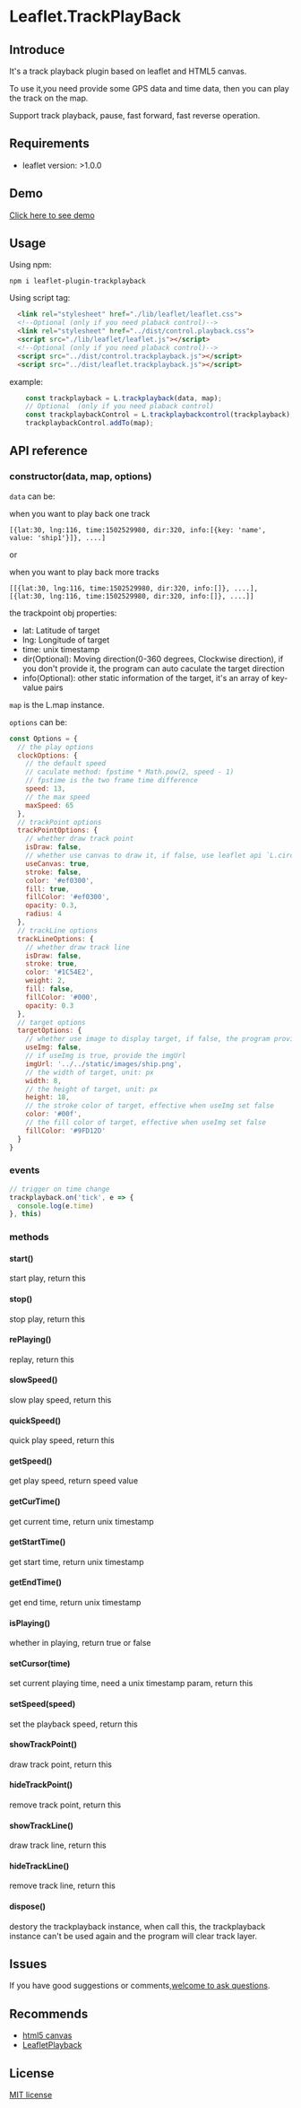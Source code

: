 # Leaflet.TrackPlayBack

## Introduce

It's a track playback plugin based on leaflet and HTML5 canvas.

To use it,you need provide some GPS data and time data, then you can play the track on the map.

Support track playback, pause, fast forward, fast reverse operation.

## Requirements

- leaflet version: >1.0.0

## Demo

[Click here to see demo](https://linghuam.github.io/Leaflet.TrackPlayBack/)

## Usage

Using npm:

```shell
npm i leaflet-plugin-trackplayback
```

Using script tag:

```html
  <link rel="stylesheet" href="./lib/leaflet/leaflet.css">
  <!--Optional (only if you need plaback control)-->
  <link rel="stylesheet" href="../dist/control.playback.css">
  <script src="./lib/leaflet/leaflet.js"></script>
  <!--Optional (only if you need plaback control)-->
  <script src="../dist/control.trackplayback.js"></script>
  <script src="../dist/leaflet.trackplayback.js"></script>
```

example:

```js
    const trackplayback = L.trackplayback(data, map);
    // Optional  (only if you need plaback control)
    const trackplaybackControl = L.trackplaybackcontrol(trackplayback);
    trackplaybackControl.addTo(map);
```

## API reference

### constructor(data, map, options)

`data` can be:

when you want to play back one track

```
[{lat:30, lng:116, time:1502529980, dir:320, info:[{key: 'name', value: 'ship1'}]}, ....]
```

or

when you want to play back more tracks

```
[[{lat:30, lng:116, time:1502529980, dir:320, info:[]}, ....], [{lat:30, lng:116, time:1502529980, dir:320, info:[]}, ....]]
```

the trackpoint obj properties:

- lat: Latitude of target
- lng: Longitude of target
- time: unix timestamp
- dir(Optional): Moving direction(0-360 degrees, Clockwise direction), if you don't provide it, the program can auto caculate the target direction
- info(Optional): other static information of the target, it's an array of key-value pairs


`map` is the L.map instance.


`options` can be:

```js
const Options = {
  // the play options
  clockOptions: {
    // the default speed
    // caculate method: fpstime * Math.pow(2, speed - 1)
    // fpstime is the two frame time difference
    speed: 13,
    // the max speed
    maxSpeed: 65
  },
  // trackPoint options
  trackPointOptions: {
    // whether draw track point
    isDraw: false,
    // whether use canvas to draw it, if false, use leaflet api `L.circleMarker`
    useCanvas: true,
    stroke: false,
    color: '#ef0300',
    fill: true,
    fillColor: '#ef0300',
    opacity: 0.3,
    radius: 4
  },
  // trackLine options
  trackLineOptions: {
    // whether draw track line
    isDraw: false,
    stroke: true,
    color: '#1C54E2',
    weight: 2,
    fill: false,
    fillColor: '#000',
    opacity: 0.3
  },
  // target options
  targetOptions: {
    // whether use image to display target, if false, the program provide a default
    useImg: false,
    // if useImg is true, provide the imgUrl
    imgUrl: '../../static/images/ship.png',
    // the width of target, unit: px
    width: 8,
    // the height of target, unit: px
    height: 18,
    // the stroke color of target, effective when useImg set false
    color: '#00f',
    // the fill color of target, effective when useImg set false
    fillColor: '#9FD12D'
  }
}

```

### events

```js
// trigger on time change
trackplayback.on('tick', e => {
  console.log(e.time)
}, this)
```

### methods

#### start()

start play, return this

#### stop()

stop play, return this

#### rePlaying()

replay, return this

#### slowSpeed()

slow play speed, return this

#### quickSpeed()

quick play speed, return this

#### getSpeed()

get play speed, return speed value

#### getCurTime()

get current time, return unix timestamp

#### getStartTime()

get start time, return unix timestamp

#### getEndTime()

get end time, return unix timestamp

#### isPlaying()

whether in playing, return true or false

#### setCursor(time)

set current playing time, need a unix timestamp param, return this

#### setSpeed(speed)

set the playback speed, return this

#### showTrackPoint()

draw track point, return this

#### hideTrackPoint()

remove track point, return this

#### showTrackLine()

draw track line, return this

#### hideTrackLine()

remove track line, return this

#### dispose()

destory the trackplayback instance, when call this, the trackplayback instance can't be used again and the program will clear track layer.

## Issues

If you have good suggestions or comments,[welcome to ask questions](https://github.com/linghuam/TrackPlayback/issues).

## Recommends

* [html5 canvas](https://developer.mozilla.org/en-US/docs/Web/API/Canvas_API/Tutorial)
* [LeafletPlayback](https://github.com/hallahan/LeafletPlayback)


## License

[MIT license](https://opensource.org/licenses/mit-license.php)
